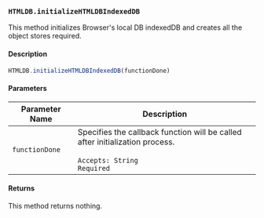 ### `HTMLDB.initializeHTMLDBIndexedDB`

This method initializes Browser's local DB indexedDB and creates all the object stores required.

#### Description

```javascript
HTMLDB.initializeHTMLDBIndexedDB(functionDone)
```

#### Parameters

| Parameter Name             | Description                               |
| -------------------------- | ----------------------------------------- |
| `functionDone` | Specifies the callback function will be called after initialization process.<br><br>`Accepts: String`<br>`Required` |

#### Returns

This method returns nothing.